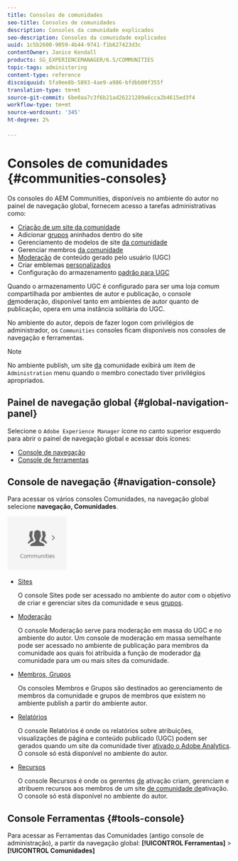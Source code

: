 ```yaml
---
title: Consoles de comunidades
seo-title: Consoles de comunidades
description: Consoles da comunidade explicados
seo-description: Consoles da comunidade explicados
uuid: 1c5b2600-9059-4b44-9741-f1b627423d3c
contentOwner: Janice Kendall
products: SG_EXPERIENCEMANAGER/6.5/COMMUNITIES
topic-tags: administering
content-type: reference
discoiquuid: 5fa9ee8b-5893-4ae9-a986-bfdbb00f355f
translation-type: tm+mt
source-git-commit: 6be0aa7c3f6b21ad26221289a6cca2b4615ed3f4
workflow-type: tm+mt
source-wordcount: '345'
ht-degree: 2%

---
```



# Consoles de comunidades {#communities-consoles}

Os consoles do AEM Communities, disponíveis no ambiente do autor no painel de navegação global, fornecem acesso a tarefas administrativas como:

* [Criação de um site da comunidade](sites-console.md)
* Adicionar [grupos](groups.md) aninhados dentro do site
* Gerenciamento de modelos de site [da comunidade](sites.md)
* Gerenciar membros [da comunidade](members.md)
* [Moderação](moderate-ugc.md) de conteúdo gerado pelo usuário (UGC)
* Criar emblemas [personalizados](badges.md)
* Configuração do armazenamento [padrão para UGC](srp-config.md)

Quando o armazenamento [](working-with-srp.md) UGC é configurado para ser uma loja comum compartilhada por ambientes de autor e publicação, o console [de](moderation.md)moderação, disponível tanto em ambientes de autor quanto de publicação, opera em uma instância solitária do UGC.

No ambiente do autor, depois de fazer logon com privilégios de administrador, os `Communities` consoles ficam disponíveis nos consoles de navegação e ferramentas.

>[!NOTE]
>
>No ambiente publish, um site [da](sites-console.md) comunidade exibirá um item de `Administration` menu quando o membro conectado tiver privilégios apropriados.


## Painel de navegação global {#global-navigation-panel}

Selecione o `Adobe Experience Manager` ícone no canto superior esquerdo para abrir o painel de navegação global e acessar dois ícones:

* [Console de navegação](#navigation-console)
* [Console de ferramentas](tools.md)

## Console de navegação {#navigation-console}

Para acessar os vários consoles Comunidades, na navegação global selecione **navegação, Comunidades**.

![comunidades](assets/communities.png)

* [Sites](sites-console.md)

   O console Sites pode ser acessado no ambiente do autor com o objetivo de criar e gerenciar sites da comunidade e seus [grupos](groups.md).

* [Moderação](moderation.md)

   O console Moderação serve para moderação em massa do UGC e no ambiente do autor. Um console de moderação em massa semelhante pode ser acessado no ambiente de publicação para membros da comunidade aos quais foi atribuída a função de moderador [da](users.md#publishenvironmentusersandgroups) comunidade para um ou mais sites da comunidade.

* [Membros, Grupos](members.md)

   Os consoles Membros e Grupos são destinados ao gerenciamento de membros da comunidade e grupos de membros que existem no ambiente publish a partir do ambiente autor.

* [Relatórios](reports.md)

   O console Relatórios é onde os relatórios sobre atribuições, visualizações de página e conteúdo publicado (UGC) podem ser gerados quando um site da comunidade tiver [ativado o Adobe Analytics](sites-console.md#analytics). O console só está disponível no ambiente do autor.

* [Recursos](resources.md)

   O console Recursos é onde os gerentes [de](enablement.md#communitymanagers) ativação criam, gerenciam e atribuem recursos aos membros de um site [de comunidade de](overview.md#enablement-community)ativação. O console só está disponível no ambiente do autor.

## Console Ferramentas {#tools-console}

Para acessar as Ferramentas [](tools.md) das Comunidades (antigo console de administração), a partir da navegação global: **[!UICONTROL Ferramentas]** > **[!UICONTROL Comunidades]**

